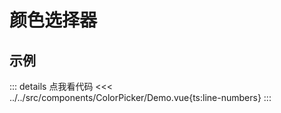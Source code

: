 # 颜色选择器

## 示例

<script setup>
import Demo from '@/components/ColorPicker/Demo.vue'
</script>

<Demo></Demo>

::: details 点我看代码
<<< ../../src/components/ColorPicker/Demo.vue{ts:line-numbers}
:::
